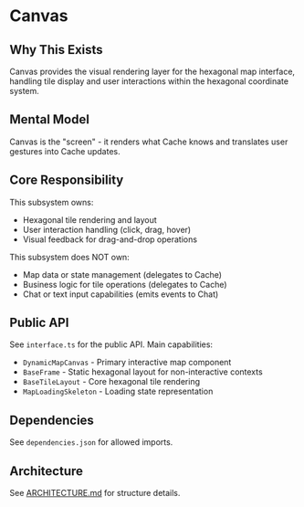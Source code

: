 # Canvas

## Why This Exists
Canvas provides the visual rendering layer for the hexagonal map interface, handling tile display and user interactions within the hexagonal coordinate system.

## Mental Model
Canvas is the "screen" - it renders what Cache knows and translates user gestures into Cache updates.

## Core Responsibility
This subsystem owns:
- Hexagonal tile rendering and layout
- User interaction handling (click, drag, hover)
- Visual feedback for drag-and-drop operations

This subsystem does NOT own:
- Map data or state management (delegates to Cache)
- Business logic for tile operations (delegates to Cache)
- Chat or text input capabilities (emits events to Chat)

## Public API
See `interface.ts` for the public API. Main capabilities:
- `DynamicMapCanvas` - Primary interactive map component
- `BaseFrame` - Static hexagonal layout for non-interactive contexts
- `BaseTileLayout` - Core hexagonal tile rendering
- `MapLoadingSkeleton` - Loading state representation

## Dependencies
See `dependencies.json` for allowed imports.

## Architecture
See [ARCHITECTURE.md](./ARCHITECTURE.md) for structure details.